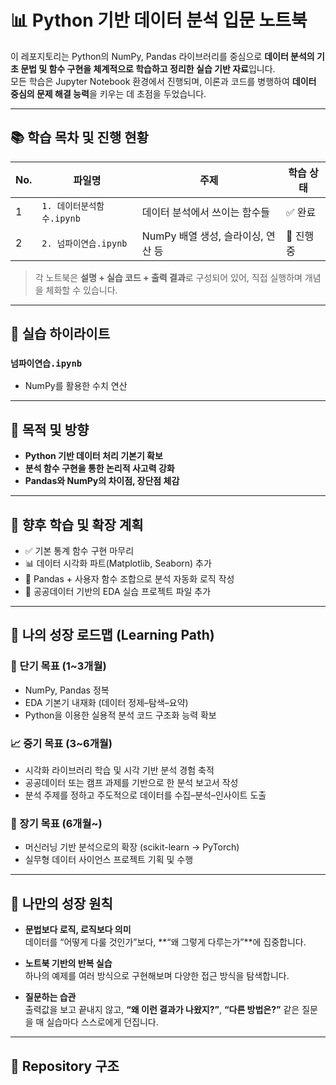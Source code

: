 # 📊 Python 기반 데이터 분석 입문 노트북

이 레포지토리는 Python의 NumPy, Pandas 라이브러리를 중심으로 **데이터 분석의 기초 문법 및 함수 구현을 체계적으로 학습하고 정리한 실습 기반 자료**입니다.  
모든 학습은 Jupyter Notebook 환경에서 진행되며, 이론과 코드를 병행하여 **데이터 중심의 문제 해결 능력**을 키우는 데 초점을 두었습니다.

---

## 📚 학습 목차 및 진행 현황

| No. | 파일명               | 주제                                              | 학습 상태   |
|-----|----------------------|---------------------------------------------------|-------------|
| 1   | `1. 데이터분석함수.ipynb` |   데이터 분석에서 쓰이는 함수들   | ✅ 완료 |
| 2  | `2. 넘파이연습.ipynb`   | NumPy 배열 생성, 슬라이싱, 연산 등     | 🔄 진행 중     |


> 각 노트북은 **설명 + 실습 코드 + 출력 결과**로 구성되어 있어, 직접 실행하며 개념을 체화할 수 있습니다.

---

## 📌 실습 하이라이트

### `넘파이연습.ipynb`

- NumPy를 활용한 수치 연산

---

## 🎯 목적 및 방향

- **Python 기반 데이터 처리 기본기 확보**  
- **분석 함수 구현을 통한 논리적 사고력 강화**  
- **Pandas와 NumPy의 차이점, 장단점 체감**  

---

## 🔭 향후 학습 및 확장 계획

- ✅ 기본 통계 함수 구현 마무리  
- 📊 데이터 시각화 파트(Matplotlib, Seaborn) 추가  
- 🧠 Pandas + 사용자 함수 조합으로 분석 자동화 로직 작성  
- 📁 공공데이터 기반의 EDA 실습 프로젝트 파일 추가  

---

## 🧠 나의 성장 로드맵 (Learning Path)

### 🎯 단기 목표 (1~3개월)
- NumPy, Pandas 정복  
- EDA 기본기 내재화 (데이터 정제–탐색–요약)  
- Python을 이용한 실용적 분석 코드 구조화 능력 확보

### 📈 중기 목표 (3~6개월)
- 시각화 라이브러리 학습 및 시각 기반 분석 경험 축적  
- 공공데이터 또는 캠프 과제를 기반으로 한 분석 보고서 작성  
- 분석 주제를 정하고 주도적으로 데이터를 수집–분석–인사이트 도출

### 🚀 장기 목표 (6개월~)
- 머신러닝 기반 분석으로의 확장 (scikit-learn → PyTorch)  
- 실무형 데이터 사이언스 프로젝트 기획 및 수행  

---

## 🔑 나만의 성장 원칙

- **문법보다 로직, 로직보다 의미**  
  데이터를 “어떻게 다룰 것인가”보다, **“왜 그렇게 다루는가”**에 집중합니다.

- **노트북 기반의 반복 실습**  
  하나의 예제를 여러 방식으로 구현해보며 다양한 접근 방식을 탐색합니다.

- **질문하는 습관**  
  출력값을 보고 끝내지 않고, **“왜 이런 결과가 나왔지?”**, **“다른 방법은?”** 같은 질문을 매 실습마다 스스로에게 던집니다.


---

## 📁 Repository 구조


